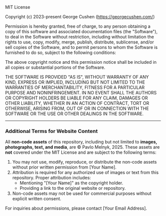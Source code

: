 MIT License

Copyright (c) 2023-present George Cushen (https://georgecushen.com/)

Permission is hereby granted, free of charge, to any person obtaining a copy
of this software and associated documentation files (the "Software"), to deal
in the Software without restriction, including without limitation the rights
to use, copy, modify, merge, publish, distribute, sublicense, and/or sell
copies of the Software, and to permit persons to whom the Software is
furnished to do so, subject to the following conditions:

The above copyright notice and this permission notice shall be included in all
copies or substantial portions of the Software.

THE SOFTWARE IS PROVIDED "AS IS", WITHOUT WARRANTY OF ANY KIND, EXPRESS OR
IMPLIED, INCLUDING BUT NOT LIMITED TO THE WARRANTIES OF MERCHANTABILITY,
FITNESS FOR A PARTICULAR PURPOSE AND NONINFRINGEMENT. IN NO EVENT SHALL THE
AUTHORS OR COPYRIGHT HOLDERS BE LIABLE FOR ANY CLAIM, DAMAGES OR OTHER
LIABILITY, WHETHER IN AN ACTION OF CONTRACT, TORT OR OTHERWISE, ARISING FROM,
OUT OF OR IN CONNECTION WITH THE SOFTWARE OR THE USE OR OTHER DEALINGS IN THE
SOFTWARE.

---

### Additional Terms for Website Content

All **non-code assets** of this repository, including but not limited to **images, photographs, text, and media**, are © Pavlo Melnyk, 2025. These assets are **not** covered under the MIT License and are subject to the following terms:

1. You may not use, modify, reproduce, or distribute the non-code assets without prior written permission from [Your Name].
2. Attribution is required for any authorized use of images or text from this repository. Proper attribution includes:
   - Mentioning "[Your Name]" as the copyright holder.
   - Providing a link to the original website or repository.
3. Non-code assets may not be used for commercial purposes without explicit written consent.

For inquiries about permissions, please contact [Your Email Address].